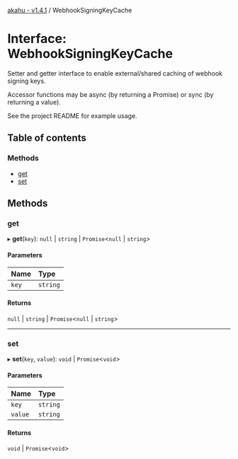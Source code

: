 [akahu - v1.4.1](../README.md) / WebhookSigningKeyCache

# Interface: WebhookSigningKeyCache

Setter and getter interface to enable external/shared caching of webhook
signing keys.

Accessor functions may be async (by returning a Promise) or sync (by returning a value).

See the project README for example usage.

## Table of contents

### Methods

- [get](WebhookSigningKeyCache.md#get)
- [set](WebhookSigningKeyCache.md#set)

## Methods

### get

▸ **get**(`key`): ``null`` \| `string` \| `Promise`<``null`` \| `string`\>

#### Parameters

| Name | Type |
| :------ | :------ |
| `key` | `string` |

#### Returns

``null`` \| `string` \| `Promise`<``null`` \| `string`\>

___

### set

▸ **set**(`key`, `value`): `void` \| `Promise`<`void`\>

#### Parameters

| Name | Type |
| :------ | :------ |
| `key` | `string` |
| `value` | `string` |

#### Returns

`void` \| `Promise`<`void`\>

